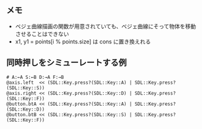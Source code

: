 ## メモ

* ベジェ曲線描画の関数が用意されていても、ベジェ曲線にそって物体を移動させることはできない
* x1, y1 = points[i % points.size] は cons に置き換えれる

## 同時押しをシミューレートする例

    # A:←A S:←B D:→A F:→B
    @axis.left  << (SDL::Key.press?(SDL::Key::A) | SDL::Key.press?(SDL::Key::S))
    @axis.right << (SDL::Key.press?(SDL::Key::D) | SDL::Key.press?(SDL::Key::F))
    @button.btA << (SDL::Key.press?(SDL::Key::A) | SDL::Key.press?(SDL::Key::D))
    @button.btB << (SDL::Key.press?(SDL::Key::S) | SDL::Key.press?(SDL::Key::F))
